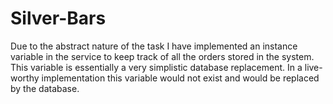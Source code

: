 # Silver-Bars

Due to the abstract nature of the task I have implemented an instance variable in the service to keep track of all the orders stored in the system. This variable is essentially a very simplistic database replacement. In a live-worthy implementation this variable would not exist and would be replaced by the database.